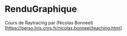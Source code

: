 # RenduGraphique
Cours de Raytracing par (Nicolas Bonneel)[https://perso.liris.cnrs.fr/nicolas.bonneel/teaching.html]
